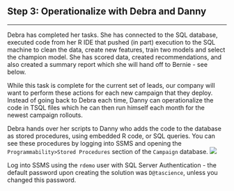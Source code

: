 
## Step 3: Operationalize with Debra and Danny
------------------------------------------------

Debra has completed her tasks.  She has connected to the SQL database, executed code from her R IDE that pushed (in part) execution to the SQL machine to clean the data, create new features, train two models and select the champion model. She has scored data, created recommendations, and also created a summary report which she will hand off to Bernie - see below.

While this task is complete for the current set of leads, our company will want to perform these actions for each new campaign that they deploy.  Instead of going back to Debra each time, Danny can operationalize the code in TSQL files which he can then run himself each month for the newest campaign rollouts.

Debra hands over her scripts to Danny who adds the code to the database as stored procedures, using embedded R code, or SQL queries.  You can see these procedures by logging into SSMS and opening the `Programmability>Stored Procedures` section of the `Campaign` database.
<img src="images/storedproc.png">

Log into SSMS using the `rdemo` user with SQL Server Authentication - the default password upon creating the solution was `D@tascience`, unless you changed this password.
